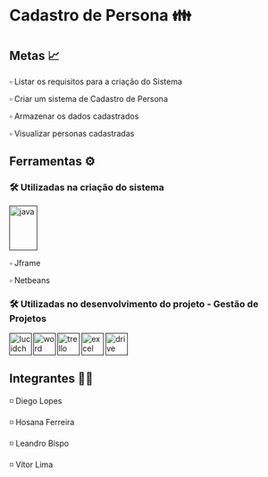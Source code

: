 # Cadastro de Persona :family:
## Metas :chart_with_upwards_trend:
  :white_small_square: Listar os requisitos para a criação do Sistema
  
  :white_small_square: Criar um sistema de Cadastro de Persona
  
  :white_small_square: Armazenar os dados cadastrados 
  
  :white_small_square: Visualizar personas cadastradas
  
  
  ## Ferramentas :gear:
  ### :hammer_and_wrench: Utilizadas na criação do sistema
  <a href="">
  <img align"center" alt="java" height="80" width= "50" src="https://cdn.jsdelivr.net/gh/devicons/devicon/icons/java/java-original-wordmark.svg">
  </a>
  
  :white_small_square: Jframe

  :white_small_square: Netbeans
  
  ### :hammer_and_wrench: Utilizadas no desenvolvimento do projeto - Gestão de Projetos 
  
 
  <a href="">
  <img align="left" alt="lucidchart" height="40" width= "40" src="https://is1-ssl.mzstatic.com/image/thumb/Purple125/v4/14/0b/4d/140b4d06-7ef4-9a20-71ca-274f030a3c92/Lucidchart-AppIcon-0-1x_U007emarketing-0-7-0-85-220.png/256x256bb.png">
  </a>
  
  <a href="">
  <img align="left" alt="word" height="40" width= "40" src="https://img-premium.flaticon.com/png/512/837/premium/837736.png?token=exp=1624001415~hmac=747a2999017362127b6a11dda1884faf">
  </a>
  
  <a href="">
  <img align="left" alt="trello" height="40" width= "40" src="https://cdn.jsdelivr.net/gh/devicons/devicon/icons/trello/trello-plain.svg">
  </a>
  
  <a href="">
  <img align="left" alt="excel" height="40" width= "40" src="https://image.flaticon.com/icons/png/512/732/732220.png">
  </a>
  
  <a href="">
  <img align="center" alt="drive" height="40" width= "40" src="https://image.flaticon.com/icons/png/512/2991/2991247.png">
  </a>
  
  
  
  
  
  
  
  ## Integrantes :technologist:
  
  :white_medium_small_square: Diego Lopes
  
  :white_medium_small_square: Hosana Ferreira
  
  :white_medium_small_square: Leandro Bispo 
  
  :white_medium_small_square: Vítor Lima 
  
  
  
  
 
  
  
